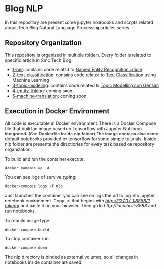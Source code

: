 # Blog NLP

In this repository are present some jupyter notebooks and scripts related about Tech Blog Natural
Language Processing articles series.

## Repository Organization

This repository is organized in multiple folders. Every folder is related to specific article in Smc Tech Blog.

* [1-ner](nlp/1-ner): contains code related to [Named Entity Recognition article](https://techblog.smc.it/en/2020-12-11/nlp-ner)
* [2-text-classification](nlp/2-text-clf): contains code related to [Text Classification](https://techblog.smc.it/en/2020-12-21/nlp-text-clf)
using Machine Learning
* [3-topic-modeling](nlp/3-topic-modelling): contains code related to [Topic Modelling con Gensim](https://techblog.smc.it/en/2021-10-15/topic-modelling)
* [4-entity-linking](): coming soon
* [5-machine-translation](): coming soon

## Execution in Docker Environment

All code is executable in Docker environment. There is a Docker Compose file that build an image based
on Tensorflow with Jupyter Notebook integrated. (See Dockerfile inside nlp folder)
The image contains also some default notebooks provided by tensorflow for some simple tutorials.
Inside nlp folder are presente the directiories for every task based on repository organization.

To build and run the container execute:

```shell
docker-compose up -d
```

You can see logs of servive typing:

```shell
docker-compose logs -f nlp
```

Just launched the container you can see on logs the url to log into jupyter notebook environment.
Copy url that begins with *http://127.0.0.1:8888/?token=* and paste it on your browser. 
Then go to *http://localhost:8888* and run notebooks.

To rebuild image type:

```shell
docker-compose build
```

To stop container run:

```shell
docker-compose down
```

The nlp directory is binded as external volumes, so all changes in notebooks inside container 
are saved.



